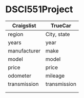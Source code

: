 # DSCI551Project

| Craigslist   | TrueCar      |
| ------------ | ------------ |
| region       | City, state  |
| years        | year         |
| manufacturer | make         |
| model        | model        |
| price        | price        |
| odometer     | mileage      |
| transmission | transmission |
|              |              |
|              |              |


